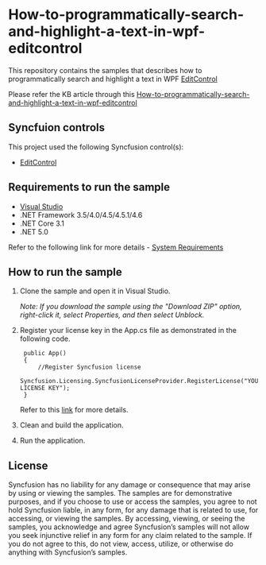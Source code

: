 # How-to-programmatically-search-and-highlight-a-text-in-wpf-editcontrol
This repository contains the samples that describes how to programmatically search and highlight a text in WPF [EditControl](https://help.syncfusion.com/wpf/syntax-editor/getting-started)

Please refer the KB article through this [How-to-programmatically-search-and-highlight-a-text-in-wpf-editcontrol](https://www.syncfusion.com/kb/11736/how-to-programmatically-search-and-highlight-a-text-in-wpf-edit-control)

## Syncfuion controls

This project used the following Syncfusion control(s):
* [EditControl](https://www.syncfusion.com/wpf-controls/syntax-editor)

## Requirements to run the sample

* [Visual Studio](https://visualstudio.microsoft.com/downloads/)
* .NET Framework 3.5/4.0/4.5/4.5.1/4.6
* .NET Core 3.1
* .NET 5.0

Refer to the following link for more details - [System Requirements](https://help.syncfusion.com/wpf/system-requirements)

## How to run the sample

1. Clone the sample and open it in Visual Studio.

   *Note: If you download the sample using the "Download ZIP" option, right-click it, select Properties, and then select Unblock.*
   
2. Register your license key in the App.cs file as demonstrated in the following code.

		public App()
		{
			//Register Syncfusion license
			Syncfusion.Licensing.SyncfusionLicenseProvider.RegisterLicense("YOUR LICENSE KEY");
		}
		
	Refer to this [link](https://help.syncfusion.com/wpf/licensing/overview) for more details.
	
3. Clean and build the application.

4. Run the application.

## License

Syncfusion has no liability for any damage or consequence that may arise by using or viewing the samples. The samples are for demonstrative purposes, and if you choose to use or access the samples, you agree to not hold Syncfusion liable, in any form, for any damage that is related to use, for accessing, or viewing the samples. By accessing, viewing, or seeing the samples, you acknowledge and agree Syncfusion’s samples will not allow you seek injunctive relief in any form for any claim related to the sample. If you do not agree to this, do not view, access, utilize, or otherwise do anything with Syncfusion’s samples.
